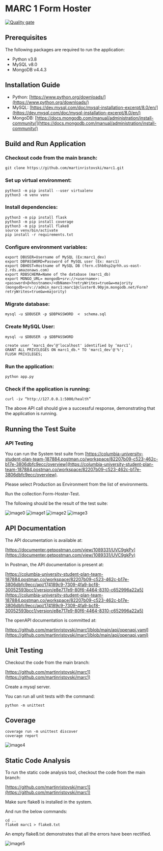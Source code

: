 # MARC 1 Form Hoster

[![Quality gate](https://sonarcloud.io/api/project_badges/quality_gate?project=martinristovski_marc1)](https://sonarcloud.io/summary/new_code?id=martinristovski_marc1)

## Prerequisites

The following packages are required to run the application:

- Python v3.8
- MySQL v8.0
- MongoDB v4.4.3

## Installation Guide

- Python: [https://www.python.org/downloads/](https://www.python.org/downloads/)
- MySQL: [https://dev.mysql.com/doc/mysql-installation-excerpt/8.0/en/](https://dev.mysql.com/doc/mysql-installation-excerpt/8.0/en/)
- MongoDB: [https://docs.mongodb.com/manual/administration/install-community/](https://docs.mongodb.com/manual/administration/install-community/)

## Build and Run Application

### Checkout code from the main branch:

```
git clone https://github.com/martinristovski/marc1.git
```

### Set up virtual environment:

```
python3 -m pip install --user virtualenv
python3 -m venv venv
```

### Install dependencies:

```
python3 -m pip install flask
python3 -m pip install coverage
python3 -m pip install flake8
source venv/bin/activate
pip install -r requirements.txt
```

### Configure environment variables:

```
export DBUSER=Username of MySQL (Ex:marc1_dev)
export DBPASSWORD=Password of MySQL user (Ex: marc1)
export DBHOST=Hostname of MySQL DB (fern.c5hb0sp2qrhh.us-east-2.rds.amazonaws.com)
export RDBSCHEMA=Name of the database (marc1_db)
export MONGO_URL= mongodb+srv://<username>:<password>@<hostname>/<dbName>?retryWrites=true&w=majority
(mongodb+srv://admin_marc1:marc1@cluster0.90pjm.mongodb.net/Form?retryWrites=true&w=majority)
```

### Migrate database:

```
mysql -u $DBUSER -p $DBPASSWORD  <  schema.sql
```

### Create MySQL User:

```
mysql -u $DBUSER -p $DBPASSWORD

create user ‘marc1_dev’@‘localhost' identified by ‘marc1’;
GRANT ALL PRIVILEGES ON marc1_db.* TO 'marc1_dev'@'%';
FLUSH PRIVILEGES;
```

### Run the application:

```
python app.py
```

### Check if the application is running:

```
curl -iv “http://127.0.0.1:5000/health”
```

The above API call should give a successful response, demonstrating that the application is running.

## Running the Test Suite

### API Testing

You can run the System test suite from [https://columbia-university-student-plan-team-187884.postman.co/workspace/82207b09-c523-462c-b17e-3806dbfc9ecc/overview](https://columbia-university-student-plan-team-187884.postman.co/workspace/82207b09-c523-462c-b17e-3806dbfc9ecc/overview).

Please select Production as Environment from the list of environments.

Run the collection Form-Hoster-Test.

The following should be the result of the test suite:

![image0](https://imgur.com/gsNgA7G.png)
![image1](https://imgur.com/T7PxOzg.png)
![image2](https://imgur.com/6i6iroq.png)
![image3](https://imgur.com/71U4C3V.png)

## API Documentation

The API documentation is available at:

[https://documenter.getpostman.com/view/1089331/UVC9gkPv](https://documenter.getpostman.com/view/1089331/UVC9gkPv)

In Postman, the API documentation is present at:
 
[https://columbia-university-student-plan-team-187884.postman.co/workspace/82207b09-c523-462c-b17e-3806dbfc9ecc/api/174189c9-7309-4fa9-bcf8-30052593bcc1/version/e8e717e9-80f6-4464-8310-c652996a22a5](https://columbia-university-student-plan-team-187884.postman.co/workspace/82207b09-c523-462c-b17e-3806dbfc9ecc/api/174189c9-7309-4fa9-bcf8-30052593bcc1/version/e8e717e9-80f6-4464-8310-c652996a22a5)

The openAPI documentation is committed at:

[https://github.com/martinristovski/marc1/blob/main/api/openapi.yaml](https://github.com/martinristovski/marc1/blob/main/api/openapi.yaml)

## Unit Testing

Checkout the code from the main branch:

[https://github.com/martinristovski/marc1](https://github.com/martinristovski/marc1)

Create a mysql server.

You can run all unit tests with the command:

```
python -m unittest
```

## Coverage

```
coverage run -m unittest discover
coverage report
```

![image4](https://imgur.com/NvI63MH.png)

## Static Code Analysis

To run the static code analysis tool, checkout the code from the main branch:

[https://github.com/martinristovski/marc1](https://github.com/martinristovski/marc1)

Make sure flake8 is installed in the system.

And run the below commands:

```
cd ..
flake8 marc1 > flake8.txt
```

An empty flake8.txt demonstrates that all the errors have been rectified.

![image5](https://imgur.com/Ojo8EUW.png)
